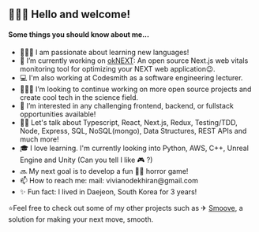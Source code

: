 <h2>👩🏿‍💻 Hello and welcome!</h1>

<h4>Some things you should know about me...</h4>  
<ul>
<li>👩🏿‍🏫 I am passionate about learning new languages!</li>  
<li>🌺 I’m currently working on <a href="https://oknext-oslabs.vercel.app/">okNEXT</a>: An open source Next.js web vitals monitoring tool for optimizing your NEXT web application😉.</li>  
<li>💻 I'm also working at Codesmith as a software engineering lecturer.</li>  
<li>👩🏽‍🔬 I’m looking to continue working on more open source projects and create cool tech in the science field.</li>  
<li>🌻 I’m interested in any challenging frontend, backend, or fullstack opportunities available!</li>  
<li>👋🏾 Let's talk about Typescript, React, Next.js, Redux, Testing/TDD, Node, Express, SQL, NoSQL(mongo), Data Structures, REST APIs and much more!</li>  
<li>🎓 I love learning. I'm currently looking into Python, AWS, C++, Unreal Engine and Unity (Can you tell I like 🎮 ?)</li>  
<li>🔜 My next goal is to develop a fun 🧟‍♀️ horror game!</li>  
<li>📫 How to reach me: mail: vivianodekhiran@gmail.com</li>  
<li>✨ Fun fact: I lived in Daejeon, South Korea for 3 years!</li>  
</ul>
⭐Feel free to check out some of my other projects such as ✈︎ <a href="https://github.com/Smoove-Moving-App/Smoove">Smoove</a>, a solution for making your next move, smooth.  
